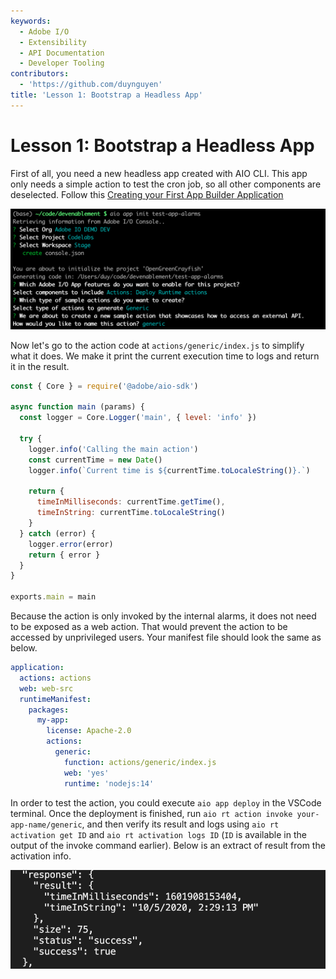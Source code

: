 ```yaml
---
keywords:
  - Adobe I/O
  - Extensibility
  - API Documentation
  - Developer Tooling
contributors:
  - 'https://github.com/duynguyen'
title: 'Lesson 1: Bootstrap a Headless App'
---
```


# Lesson 1: Bootstrap a Headless App

First of all, you need a new headless app created with AIO CLI. This app only needs a simple action to test the cron job, so all other components are deselected.
Follow this [Creating your First App Builder Application](../../getting-started/first-app.md)

![app-init](assets/app-init.png)

Now let's go to the action code at `actions/generic/index.js` to simplify what it does. We make it print the current execution time to logs and return it in the result.

```javascript
const { Core } = require('@adobe/aio-sdk')

async function main (params) {
  const logger = Core.Logger('main', { level: 'info' })

  try {
    logger.info('Calling the main action')
    const currentTime = new Date()
    logger.info(`Current time is ${currentTime.toLocaleString()}.`)

    return {
      timeInMilliseconds: currentTime.getTime(),
      timeInString: currentTime.toLocaleString()
    }
  } catch (error) {
    logger.error(error)
    return { error }
  }
}

exports.main = main
```

Because the action is only invoked by the internal alarms, it does not need to be exposed as a web action. That would prevent the action to be accessed by unprivileged users. Your manifest file should look the same as below.

```yaml
application:
  actions: actions
  web: web-src
  runtimeManifest:
    packages:
      my-app:
        license: Apache-2.0
        actions:
          generic:
            function: actions/generic/index.js
            web: 'yes'
            runtime: 'nodejs:14'
```

In order to test the action, you could execute `aio app deploy` in the VSCode terminal. Once the deployment is finished, run `aio rt action invoke your-app-name/generic`, and then verify its result and logs using `aio rt activation get ID` and `aio rt activation logs ID` (`ID` is available in the output of the invoke command earlier). Below is an extract of result from the activation info.

![activation-get](assets/activation-get.png)


